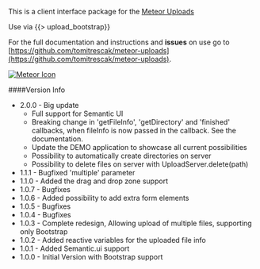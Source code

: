 This is a client interface package for the [Meteor Uploads](https://github.com/tomitrescak/meteor-uploads)

Use via {{> upload_bootstrap}}

For the full documentation and instructions and **issues** on use go to [https://github.com/tomitrescak/meteor-uploads](https://github.com/tomitrescak/meteor-uploads).

[![Meteor Icon](http://icon.meteor.com/package/tomi:upload-jquery)](https://atmospherejs.com/tomi/upload-jquery)

####Version Info

* 2.0.0 - Big update
    * Full support for Semantic UI
    * Breaking change in 'getFileInfo', 'getDirectory' and 'finished' callbacks, when fileInfo is now passed in the callback. See the documentation.
    * Update the DEMO application to showcase all current possibilities
    * Possibility to automatically create directories on server
    * Possibility to delete files on server with UploadServer.delete(path)
* 1.1.1 - Bugfixed 'multiple' parameter
* 1.1.0 - Added the drag and drop zone support
* 1.0.7 - Bugfixes
* 1.0.6 - Added possibility to add extra form elements
* 1.0.5 - Bugfixes
* 1.0.4 - Bugfixes
* 1.0.3 - Complete redesign, Allowing upload of multiple files, supporting only Bootstrap
* 1.0.2 - Added reactive variables for the uploaded file info
* 1.0.1 - Added Semantic.ui support
* 1.0.0 - Initial Version with Bootstrap support
